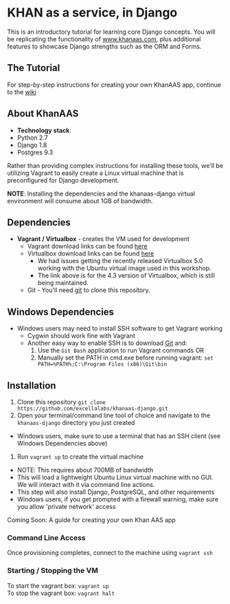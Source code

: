 # KHAN as a service, in Django

This is an introductory tutorial for learning core Django concepts.  You will be replicating the functionality of www.khanaas.com, plus additional features to showcase Django strengths such as the ORM and Forms.

## The Tutorial

For step-by-step instructions for creating your own KhanAAS app, continue to the [wiki](https://github.com/excellalabs/khanaas-django/wiki)

## About KhanAAS

  - **Technology stack**: 
   - Python 2.7
   - Django 1.8
   - Postgres 9.3

Rather than providing complex instructions for installing these tools, we'll be utilizing Vagrant to easily create a Linux virtual machine that is preconfigured for Django development.

**NOTE**: Installing the dependencies and the khanaas-django virtual environment will consume about 1GB of bandwidth.

## Dependencies
- **Vagrant / Virtualbox** - creates the VM used for development
  - Vagrant download links can be found [here](http://www.vagrantup.com/downloads)
  - Virtualbox download links can be found [here](https://www.virtualbox.org/wiki/Download_Old_Builds_4_3)
    - We had issues getting the recently released Virtualbox 5.0 working with the Ubuntu virtual image used in this workshop.
    - The link above is for the 4.3 version of Virtualbox, which is still being maintained.
  - Git - You'll need [git](http://git-scm.com/downloads) to clone this repository.
  
## Windows Dependencies
- Windows users may need to install SSH software to get Vagrant working
  - Cygwin should work fine with Vagrant
  - Another easy way to enable SSH is to download [Git](http://git-scm.com/download/win) and:
    1. Use the `Git Bash` application to run Vagrant commands OR
    2. Manually set the PATH in cmd.exe before running vagrant: `set PATH=%PATH%;C:\Program Files (x86)\Git\bin`

## Installation
1. Clone this repository `git clone https://github.com/excellalabs/khanaas-django.git`
1. Open your terminal/command line tool of choice and navigate to the `khanaas-django` directory you just created
 - Windows users, make sure to use a terminal that has an SSH client (see Windows Dependencies above)
1. Run `vagrant up` to create the virtual machine
 - NOTE: This requires about 700MB of bandwidth
 - This will load a lightweight Ubuntu Linux virtual machine with no GUI.  We will interact with it via command line actions.
 - This step will also install Django, PostgreSQL, and other requirements
 - Windows users, if you get prompted with a firewall warning, make sure you allow 'private network' access


Coming Soon: A guide for creating your own Khan AAS app

### Command Line Access
Once provisioning completes, connect to the machine using `vagrant ssh`

### Starting / Stopping the VM
To start the vagrant box: `vagrant up`  
To stop the vagrant box: `vagrant halt`  
